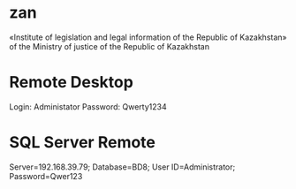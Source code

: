 ﻿# zan
«Institute of legislation and legal information of the Republic of Kazakhstan» of the Ministry of justice of the Republic of Kazakhstan

# Remote Desktop
Login: Administator
Password: Qwerty1234

# SQL Server Remote
Server=192.168.39.79;
Database=BD8;
User ID=Administrator;
Password=Qwer123